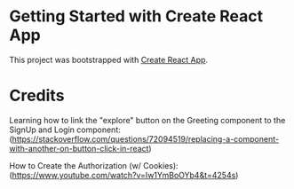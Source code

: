 # Getting Started with Create React App

This project was bootstrapped with [Create React App](https://github.com/facebook/create-react-app).

# Credits
Learning how to link the "explore" button on the Greeting component to the SignUp and Login component: (https://stackoverflow.com/questions/72094519/replacing-a-component-with-another-on-button-click-in-react) 

How to Create the Authorization (w/ Cookies): (https://www.youtube.com/watch?v=Iw1YmBoOYb4&t=4254s)
